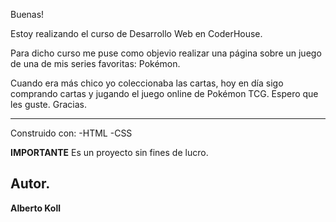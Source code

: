 Buenas!

Estoy realizando el curso de Desarrollo Web en CoderHouse.

Para dicho curso me puse como objevio realizar una página sobre un juego de una de mis series favoritas: Pokémon.

Cuando era más chico yo coleccionaba las cartas, hoy en día sigo comprando cartas y jugando el juego online de Pokémon TCG.
Espero que les guste.
Gracias.

-------------------------------------------------------------------------

Construido con:
-HTML
-CSS

**IMPORTANTE**
Es un proyecto sin fines de lucro.

## Autor.

**Alberto Koll**
